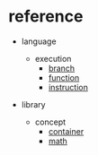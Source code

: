 # reference

- language
    - execution
        - [branch](language/execution/branch.md) 
        - [function](language/execution/function.md) 
        - [instruction](language/execution/instruction.md) 



- library
    - concept
        - [container](library/concept/container.md) 
        - [math](library/concept/math.md) 
